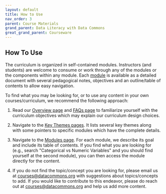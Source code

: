 ```yaml
---
layout: default
title: How to Use
nav_order: 3
parent: Course Materials
grand_parent: Data Literacy with Data Commons
great_grand_parent: Courseware
---
```


## How To Use

The curriculum is organized in self-contained modules. Instructors (and students) are welcome to consume or work through any of the modules or the components within any module. Each [module](modules.html) is available as a detailed document with several pedagogical notes, objectives and an outline/table of contents to allow easy navigation.

To find what you may be looking for, or to use any content in your own courses/curriculum, we recommend the following approach:

1. Read our [Overview page](../overview.html) and [FAQs page](../faqs.html) to familiarize yourself with the curriculum objectives which may explain our curriculum design choices.

2. Navigate to the [Key Themes pages](key_themes.html). It lists several key themes along with some pointers to specific modules which have the complete details.

3. Navigate to the [Modules page](modules.html). For each module, we describe its goal and include its table of contents. If you find what you are looking for (e.g., search "Categorical vs Numeric Variables" and you should find yourself at the second module), you can then access the module directly for the content.

4. If you do not find the topic/concept you are looking for, please email us at [courses@datacommons.org](mailto:courses@datacommons.org) with suggestions about topics/concepts to add. If you would like to contribute to this endeavor, please do reach out at [courses@datacommons.org](mailto:courses@datacommons.org) and help us add more content.
